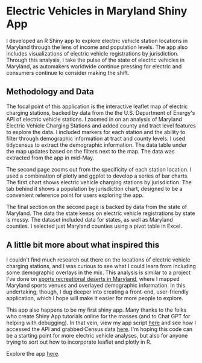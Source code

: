 # Electric Vehicles in Maryland Shiny App

I developed an R Shiny app to explore electric vehicle station locations in Maryland through the lens of income and population levels. The app also includes visualizations of electric vehicle registrations by jurisdiction. Through this analysis, I take the pulse of the state of electric vehicles in Maryland, as automakers worldwide continue pressing for electric and consumers continue to consider making the shift.

## Methodology and Data

The focal point of this application is the interactive leaflet map of electric charging stations, backed by data from the the U.S. Department of Energy's API of electric vehicle stations. I zoomed in on an analysis of Maryland Electric Vehicle Charging Stations and added county and tract level features to explore the data. I included markers for each station and the ability to filter through demographic information at tract and county levels. I used tidycensus to extract the demographic information. The data table under the map updates based on the filters next to the map. The data was extracted from the app in mid-May.

The second page zooms out from the specificity of each station location. I used a combination of plotly and ggplot to develop a series of bar charts. The first chart shows electric vehicle charging stations by jurisdiction. The tab behind it shows a population by jurisdiction chart, designed to be a convenient reference point for users exploring the app.

The final section on the second page is backed by data from the state of Maryland. The data the state keeps on electric vehicle registrations by state is messy. The dataset included data for states, as well as Maryland counties. I selected just Maryland counties using a pivot table in Excel. 

## A little bit more about what inspired this

I couldn't find much research out there on the locations of electric vehicle charging stations, and I was curious to see what I could learn from including some demographic overlays in the mix. This analysis is similar to a project I've done on [sports recreational deserts in Maryland](https://github.com/rinatorch/jour479x_fall_2022/blob/main/presentations/presentation2_new.Rmd), where I mapped Maryland sports venues and overlayed demographic information. In this undertaking, though, I dug deeper into creating a front-end, user-friendly application, which I hope will make it easier for more people to explore. 

This app also happens to be my first shiny app. Many thanks to the folks who create Shiny App tutorials online for the masses (and to Chat GPT for helping with debugging). In that vein, view my app script [here](https://github.com/rinatorch/ev_shiny_app/blob/main-branch/first_shiny_app/app_layout.r) and see how I accessed the API and grabbed Census data [here](https://github.com/rinatorch/ev_shiny_app/blob/main-branch/first_shiny_app/evs-in-md.rmd). I'm hoping this code can be a starting point for more electric vehicle analyses, but also for anyone trying to sort out how to incorporate leaflet and plotly in R.

Explore the app [here](https://rinatorch.shinyapps.io/evs-in-md/). 



